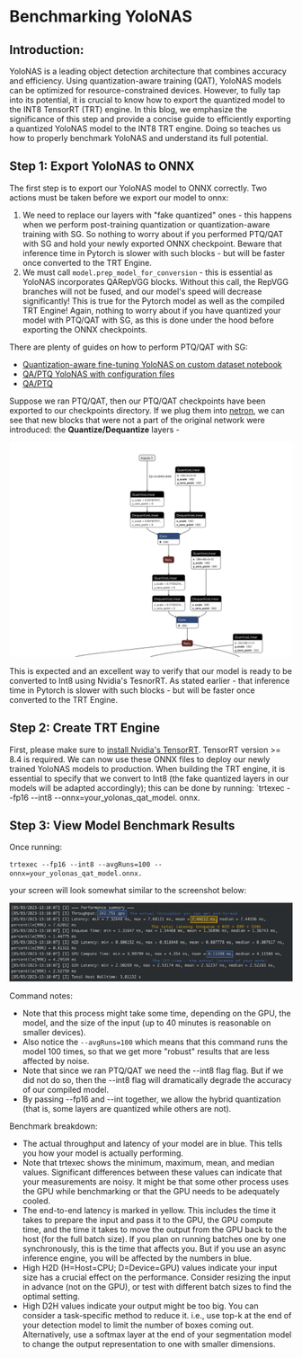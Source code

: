 # Benchmarking YoloNAS
## Introduction:

YoloNAS is a leading object detection architecture that combines accuracy and efficiency. Using quantization-aware training (QAT), YoloNAS models can be optimized for resource-constrained devices.
However, to fully tap into its potential, it is crucial to know how to export the quantized model to the INT8 TensorRT (TRT) engine.
In this blog, we emphasize the significance of this step and provide a concise guide to efficiently exporting a quantized YoloNAS model to the INT8 TRT engine.
Doing so teaches us how to properly benchmark YoloNAS and understand its full potential.

## Step 1: Export YoloNAS to ONNX

The first step is to export our YoloNAS model to ONNX correctly. Two actions must be taken before we export our model to onnx:
1. We need to replace our layers with "fake quantized" ones - this happens when we perform post-training quantization or quantization-aware training with SG.
So nothing to worry about if you performed PTQ/QAT with SG and hold your newly exported ONNX checkpoint. Beware that inference time in Pytorch is slower with such blocks - but will be faster once converted to the TRT Engine.
2. We must call `model.prep_model_for_conversion` - this is essential as YoloNAS incorporates QARepVGG blocks. Without this call, the RepVGG branches will not be fused, and our model's speed will decrease significantly! This is true for the Pytorch model as well as the compiled TRT Engine!
Again, nothing to worry about if you have quantized your model with PTQ/QAT with SG, as this is done under the hood before exporting the ONNX checkpoints.
   
There are plenty of guides on how to perform PTQ/QAT with SG:
- [Quantization-aware fine-tuning YoloNAS on custom dataset notebook](https://colab.research.google.com/drive/1yHrHkUR1X2u2FjjvNMfUbSXTkUul6o1P?usp=sharing)
- [QA/PTQ YoloNAS with configuration files](https://github.com/Deci-AI/super-gradients/blob/master/documentation/source/qat_ptq_yolo_nas.md)
- [QA/PTQ](https://github.com/Deci-AI/super-gradients/blob/master/documentation/source/ptq_qat.md)

Suppose we ran PTQ/QAT, then our PTQ/QAT checkpoints have been exported to our checkpoints directory.
If we plug them into [netron](https://netron.app), we can see that new blocks that were not a part of the original network were introduced: the **Quantize/Dequantize** layers - 

<div>
<img src="images/qdq_yolonas_netron.png" width="750">
</div>

This is expected and an excellent way to verify that our model is ready to be converted to Int8 using Nvidia's TesnorRT.
As stated earlier - that inference time in Pytorch is slower with such blocks - but will be faster once converted to the TRT Engine.

## Step 2: Create TRT Engine
First, please make sure to [install Nvidia's TensorRT](https://developer.nvidia.com/tensorrt-getting-started).
TensorRT version >= 8.4 is required.
We can now use these ONNX files to deploy our newly trained YoloNAS models to production. When building the TRT engine, it is essential to specify that we convert to Int8 (the fake quantized layers in our models will be adapted accordingly); this can be done by running: `trtexec --fp16 --int8 --onnx=your_yolonas_qat_model. onnx.
## Step 3: View Model Benchmark Results

Once running:
```commandline
trtexec --fp16 --int8 --avgRuns=100 --onnx=your_yolonas_qat_model.onnx.
```
your screen will look somewhat similar to the screenshot below: 
<div>
<img src="images/trtexec.png" width="750">
</div>

Command notes:
- Note that this process might take some time, depending on the GPU, the model, and the size of the input (up to 40 minutes is reasonable on smaller devices).
- Also notice the `--avgRuns=100` which means that this command runs the model 100 times, so that we get more "robust" results that are less affected by noise.
- Note that since we ran PTQ/QAT we need the --int8 flag flag. But if we did not do so, then the --int8 flag will dramatically degrade the accuracy of our compiled model.
- By passing --fp16 and --int together, we allow the hybrid quantization (that is, some layers are quantized while others are not).

Benchmark breakdown:
- The actual throughput and latency of your model are in blue. This tells you how your model is actually performing.
- Note that trtexec shows the minimum, maximum, mean, and median values. Significant differences between these values can indicate that your measurements are noisy. It might be that some other process uses the GPU while benchmarking or that the GPU needs to be adequately cooled.
- The end-to-end latency is marked in yellow. This includes the time it takes to prepare the input and pass it to the GPU, the GPU compute time, and the time it takes to move the output from the GPU back to the host (for the full batch size). If you plan on running batches one by one synchronously, this is the time that affects you. But if you use an async inference engine, you will be affected by the numbers in blue.
- High H2D (H=Host=CPU; D=Device=GPU) values indicate your input size has a crucial effect on the performance. Consider resizing the input in advance (not on the GPU), or test with different batch sizes to find the optimal setting.
- High D2H values indicate your output might be too big. You can consider a task-specific method to reduce it. i.e., use top-k at the end of your detection model to limit the number of boxes coming out. Alternatively, use a softmax layer at the end of your segmentation model to change the output representation to one with smaller dimensions.

